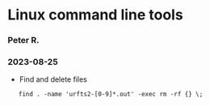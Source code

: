 # Linux command line tools

### Peter R.

### 2023-08-25

- Find and delete files

```
   find . -name 'urfts2-[0-9]*.out' -exec rm -rf {} \;
```

